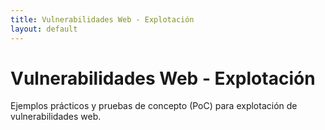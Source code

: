 ```yaml
---
title: Vulnerabilidades Web - Explotación
layout: default
---
```


# Vulnerabilidades Web - Explotación

Ejemplos prácticos y pruebas de concepto (PoC) para explotación de vulnerabilidades web.